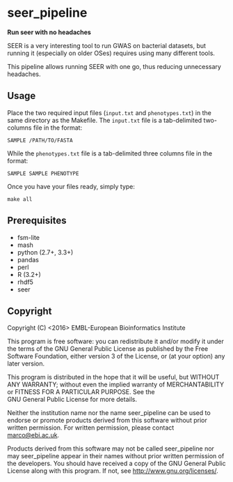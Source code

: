 seer_pipeline
=============

**Run seer with no headaches**

SEER is a very interesting tool to run GWAS on bacterial datasets, but
running it (especially on older OSes) requires using many different tools.

This pipeline allows running SEER with one go, thus reducing unnecessary headaches.

Usage
-----

Place the two required input files (`input.txt` and `phenotypes.txt`) in
the same directory as the Makefile. The `input.txt` file is a tab-delimited
two-columns file in the format:

    SAMPLE /PATH/TO/FASTA

While the `phenotypes.txt` file is a tab-delimited three columns file in the format:

    SAMPLE SAMPLE PHENOTYPE

Once you have your files ready, simply type:

    make all

Prerequisites
-------------

* fsm-lite
* mash
* python (2.7+, 3.3+)
* pandas 
* perl
* R (3.2+)
* rhdf5
* seer

Copyright
---------

Copyright (C) <2016> EMBL-European Bioinformatics Institute

This program is free software: you can redistribute it and/or
modify it under the terms of the GNU General Public License as
published by the Free Software Foundation, either version 3 of
the License, or (at your option) any later version.

This program is distributed in the hope that it will be useful,
but WITHOUT ANY WARRANTY; without even the implied warranty of
MERCHANTABILITY or FITNESS FOR A PARTICULAR PURPOSE. See the   
GNU General Public License for more details.

Neither the institution name nor the name seer_pipeline
can be used to endorse or promote products derived from
this software without prior written permission.
For written permission, please contact <marco@ebi.ac.uk>.

Products derived from this software may not be called seer_pipeline
nor may seer_pipeline appear in their names without prior written
permission of the developers. You should have received a copy
of the GNU General Public License along with this program.
If not, see <http://www.gnu.org/licenses/>.

